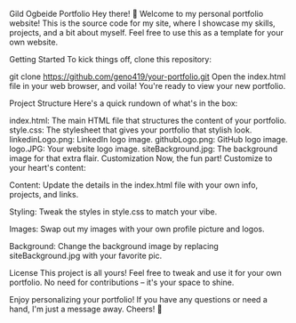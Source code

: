 Gild Ogbeide Portfolio
Hey there! 👋 Welcome to my personal portfolio website! This is the source code for my site, where I showcase my skills, projects, and a bit about myself. Feel free to use this as a template for your own website.

Getting Started
To kick things off, clone this repository:

git clone https://github.com/geno419/your-portfolio.git
Open the index.html file in your web browser, and voila! You're ready to view your new portfolio.

Project Structure
Here's a quick rundown of what's in the box:

index.html: The main HTML file that structures the content of your portfolio.
style.css: The stylesheet that gives your portfolio that stylish look.
linkedinLogo.png: LinkedIn logo image.
githubLogo.png: GitHub logo image.
logo.JPG: Your website logo image.
siteBackground.jpg: The background image for that extra flair.
Customization
Now, the fun part! Customize to your heart's content:

Content: Update the details in the index.html file with your own info, projects, and links.

Styling: Tweak the styles in style.css to match your vibe.

Images: Swap out my images with your own profile picture and logos.

Background: Change the background image by replacing siteBackground.jpg with your favorite pic.

License
This project is all yours! Feel free to tweak and use it for your own portfolio. No need for contributions – it's your space to shine.

Enjoy personalizing your portfolio! If you have any questions or need a hand, I'm just a message away. Cheers! 🚀
